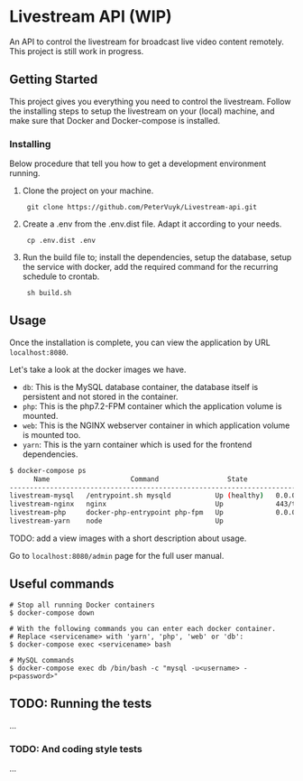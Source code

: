 # Livestream API (WIP)

An API to control the livestream for broadcast live video content remotely. This project is still work in progress. 

## Getting Started

This project gives you everything you need to control the livestream. Follow the installing steps to setup the livestream on your (local) machine, and make sure that Docker and Docker-compose is installed.

### Installing

Below procedure that tell you how to get a development environment running.

1. Clone the project on your machine.

        git clone https://github.com/PeterVuyk/Livestream-api.git

2. Create a .env from the .env.dist file. Adapt it according to your needs.

        cp .env.dist .env

3. Run the build file to; install the dependencies, setup the database, setup the service with docker, add the required command for the recurring schedule to crontab.

        sh build.sh

## Usage

Once the installation is complete, you can view the application by URL `localhost:8080`.

Let's take a look at the docker images we have.

- `db`: This is the MySQL database container, the database itself is persistent and not stored in the container.
- `php`: This is the php7.2-FPM container which the application volume is mounted.
- `web`: This is the NGINX webserver container in which application volume is mounted too.
- `yarn`: This is the yarn container which is used for the frontend dependencies.

```bash
$ docker-compose ps
      Name                    Command                 State                     Ports              
---------------------------------------------------------------------------------------------------
livestream-mysql   /entrypoint.sh mysqld           Up (healthy)   0.0.0.0:3306->3306/tcp, 33060/tcp
livestream-nginx   nginx                           Up             443/tcp, 0.0.0.0:8080->80/tcp    
livestream-php     docker-php-entrypoint php-fpm   Up             0.0.0.0:9000->9000/tcp           
livestream-yarn    node                            Up                                              
```

TODO: add a view images with a short description about usage.

Go to `localhost:8080/admin` page for the full user manual.

## Useful commands

    # Stop all running Docker containers
    $ docker-compose down
    
    # With the following commands you can enter each docker container.
    # Replace <servicename> with 'yarn', 'php', 'web' or 'db':
    $ docker-compose exec <servicename> bash
    
    # MySQL commands
    $ docker-compose exec db /bin/bash -c "mysql -u<username> -p<password>"

## TODO: Running the tests

...

### TODO: And coding style tests

...
